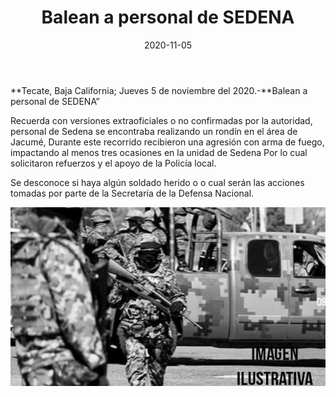 ﻿---
layout: blog
title:  "Balean a personal de SEDENA"
date:   2020-11-05  
categories: tecate
permalink: /:categories/:title:output_ext
image: /img/cnr/balean-a-personal-de-sedena.jpg
alt: "Rosarito Centro"
autor: "CNR Noticias - Canal 73"
---


**Tecate, Baja California;  Jueves 5 de noviembre del 2020.-**Balean a personal de SEDENA”


Recuerda con versiones extraoficiales o no confirmadas por la autoridad, personal de Sedena se encontraba realizando un rondín en el área de Jacumé, Durante este recorrido recibieron una agresión con arma de fuego, impactando al menos tres ocasiones en la unidad de Sedena Por lo cual solicitaron refuerzos y el apoyo de la Policía local. 


Se desconoce si haya algún soldado herido o o cual serán las acciones tomadas por parte de la Secretaría de la Defensa Nacional.

<div id="carouselExampleSlidesOnly" class="carousel slide" data-ride="carousel">
  <div class="carousel-inner">
    <div class="carousel-item active">
       <img class="d-block w-100" src="/img/cnr/balean-a-personal-de-sedena.jpg" loading="lazy"  alt="Personal de SEDENA">
    </div>
  </div>
</div>